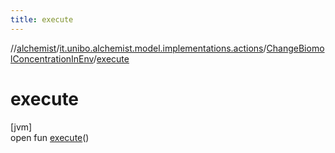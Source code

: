 ```yaml
---
title: execute
---
```

//[alchemist](../../../index.html)/[it.unibo.alchemist.model.implementations.actions](../index.html)/[ChangeBiomolConcentrationInEnv](index.html)/[execute](execute.html)



# execute



[jvm]\
open fun [execute](execute.html)()




